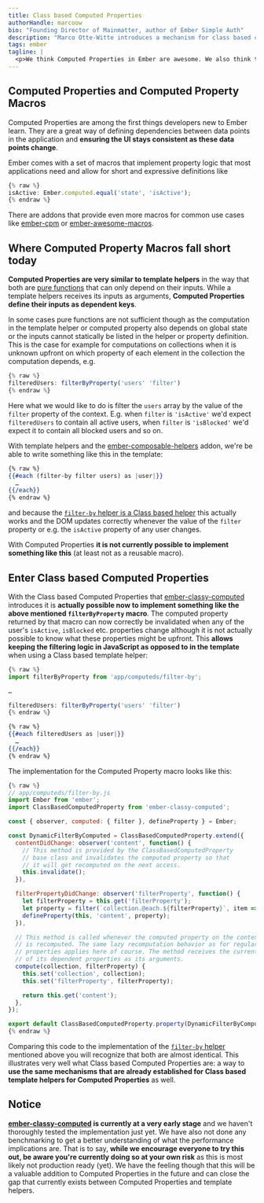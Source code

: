 ```yaml
---
title: Class based Computed Properties
authorHandle: marcoow
bio: "Founding Director of Mainmatter, author of Ember Simple Auth"
description: "Marco Otte-Witte introduces a mechanism for class based computed properties in Ember.js and how those can be used instead of helpers."
tags: ember
tagline: |
  <p>We think Computed Properties in Ember are awesome. We also think they <a href="https://speakerdeck.com/marcoow/templates-and-logic-in-ember">are in many cases the better alternative to template helpers</a> as they allow for cleaner separation of where a computation is triggered and the implementation of that computation. In some cases though it is currently very hard to do things in Computed Properties (and Computed Property macros in particular) that are possible with Class based helpers. With the <strong>introduction of Class based Computed Properties</strong> we're aiming at making these scenarios solvable easily.</p>
---
```


## Computed Properties and Computed Property Macros

Computed Properties are among the first things developers new to Ember learn. They are a great way of defining dependencies between data points in the application and **ensuring the UI stays consistent as these data points change**.

Ember comes with a set of macros that implement property logic that most applications need and allow for short and expressive definitions like

```js
{% raw %}
isActive: Ember.computed.equal('state', 'isActive');
{% endraw %}
```

There are addons that provide even more macros for common use cases like [ember-cpm](https://github.com/cibernox/ember-cpm) or [ember-awesome-macros](https://github.com/kellyselden/ember-awesome-macros).

## Where Computed Property Macros fall short today

**Computed Properties are very similar to template helpers** in the way that both are [pure functions](https://en.wikipedia.org/wiki/Pure_function) that can only depend on their inputs. While a template helpers receives its inputs as arguments, **Computed Properties define their inputs as dependent keys**.

In some cases pure functions are not sufficient though as the computation in the template helper or computed property also depends on global state or the inputs cannot statically be listed in the helper or property definition. This is the case for example for computations on collections when it is unknown upfront on which property of each element in the collection the computation depends, e.g.

```js
{% raw %}
filteredUsers: filterByProperty('users' 'filter')
{% endraw %}
```

Here what we would like to do is filter the `users` array by the value of the `filter` property of the context. E.g. when `filter` is `'isActive'` we'd expect `filteredUsers` to contain all active users, when `filter` is `'isBlocked'` we'd expect it to contain all blocked users and so on.

With template helpers and the [ember-composable-helpers](https://github.com/DockYard/ember-composable-helpers) addon, we're be able to write something like this in the template:

```hbs
{% raw %}
{{#each (filter-by filter users) as |user|}}
  …
{{/each}}
{% endraw %}
```

and because the [`filter-by` helper is a Class based helper](https://github.com/DockYard/ember-composable-helpers/blob/master/addon/helpers/filter-by.js) this actually works and the DOM updates correctly whenever the value of the `filter` property or e.g. the `isActive` property of any user changes.

With Computed Properties **it is not currently possible to implement something like this** (at least not as a reusable macro).

## Enter Class based Computed Properties

With the Class based Computed Properties that [ember-classy-computed](https://github.com/mainmatter/ember-classy-computed) introduces it is **actually possible now to implement something like the above mentioned `filterByProperty` macro**. The computed property returned by that macro can now correctly be invalidated when any of the user's `isActive`, `isBlocked` etc. properties change although it is not actually possible to know what these properties might be upfront. This **allows keeping the filtering logic in JavaScript as opposed to in the template** when using a Class based template helper:

```js
{% raw %}
import filterByProperty from 'app/computeds/filter-by';

…

filteredUsers: filterByProperty('users' 'filter')
{% endraw %}
```

```hbs
{% raw %}
{{#each filteredUsers as |user|}}
  …
{{/each}}
{% endraw %}
```

The implementation for the Computed Property macro looks like this:

<!-- prettier-ignore -->
```js
{% raw %}
// app/computeds/filter-by.js
import Ember from 'ember';
import ClassBasedComputedProperty from 'ember-classy-computed';

const { observer, computed: { filter }, defineProperty } = Ember;

const DynamicFilterByComputed = ClassBasedComputedProperty.extend({
  contentDidChange: observer('content', function() {
    // This method is provided by the ClassBasedComputedProperty
    // base class and invalidates the computed property so that
    // it will get recomputed on the next access.
    this.invalidate();
  }),

  filterPropertyDidChange: observer('filterProperty', function() {
    let filterProperty = this.get('filterProperty');
    let property = filter(`collection.@each.${filterProperty}`, item => item.get(filterProperty));
    defineProperty(this, 'content', property);
  }),

  // This method is called whenever the computed property on the context object
  // is recomputed. The same lazy recomputation behavior as for regular computed
  // properties applies here of course. The method receives the current values
  // of its dependent properties as its arguments.
  compute(collection, filterProperty) {
    this.set('collection', collection);
    this.set('filterProperty', filterProperty);

    return this.get('content');
  },
});

export default ClassBasedComputedProperty.property(DynamicFilterByComputed);
{% endraw %}
```

Comparing this code to the implementation of the [`filter-by` helper](https://github.com/DockYard/ember-composable-helpers/blob/master/addon/helpers/filter-by.js) mentioned above you will recognize that both are almost identical. This illustrates very well what Class based Computed Properties are: a way to **use the same mechanisms that are already established for Class based template helpers for Computed Properties** as well.

## Notice

**[ember-classy-computed](https://github.com/mainmatter/ember-classy-computed) is currently at a very early stage** and we haven't thoroughly tested the implementation just yet. We have also not done any benchmarking to get a better understanding of what the performance implications are. That is to say, **while we encourage everyone to try this out, be aware you're currently doing so at your own risk** as this is most likely not production ready (yet). We have the feeling though that this will be a valuable addition to Computed Properties in the future and can close the gap that currently exists between Computed Properties and template helpers.
